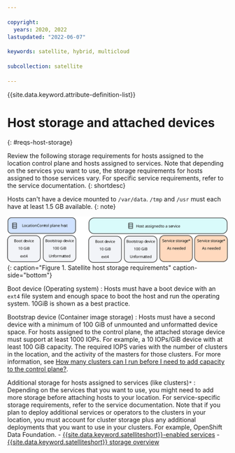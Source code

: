 ```yaml
---

copyright:
  years: 2020, 2022
lastupdated: "2022-06-07"

keywords: satellite, hybrid, multicloud

subcollection: satellite

---
```


{{site.data.keyword.attribute-definition-list}}


# Host storage and attached devices
{: #reqs-host-storage}

Review the following storage requirements for hosts assigned to the location control plane and hosts assigned to services. Note that depending on the services you want to use, the storage requirements for hosts assigned to those services vary. For specific service requirements, refer to the service documentation.
{: shortdesc}

Hosts can't have a device mounted to `/var/data`. `/tmp` and `/usr` must each have at least 1.5 GB available.
{: note}


![Host storage](/images/sat_architecture_host_storage.svg){: caption="Figure 1. Satellite host storage requirements" caption-side="bottom"}


Boot device (Operating system)
:   Hosts must have a boot device with an `ext4` file system and enough space to boot the host and run the operating system. 10GiB is shown as a best practice. 

Bootstrap device (Container image storage)
:   Hosts must have a second device with a minimum of 100 GiB of unmounted and unformatted device space. For hosts assigned to the control plane, the attached storage device must support at least 1000 IOPs. For example, a 10 IOPs/GiB device with at least 100 GiB capacity. The required IOPS varies with the number of clusters in the location, and the activity of the masters for those clusters. For more information, see [How many clusters can I run before I need to add capacity to the control plane?](/docs/satellite?topic=satellite-about-locations#control-plane-how-many-clusters).

Additional storage for hosts assigned to services (like clusters)`*`
:   Depending on the services that you want to use, you might need to add more storage before attaching hosts to your location. For service-specific storage requirements, refer to the service documentation. Note that if you plan to deploy additional services or operators to the clusters in your location, you must account for cluster storage plus any additional deployments that you want to use in your clusters. For example, OpenShift Data Foundation.
    - [{{site.data.keyword.satelliteshort}}-enabled services](/docs/satellite?topic=satellite-managed-services)
    - [{{site.data.keyword.satelliteshort}} storage overview](/docs/satellite?topic=satellite-sat-storage-template-ov)




